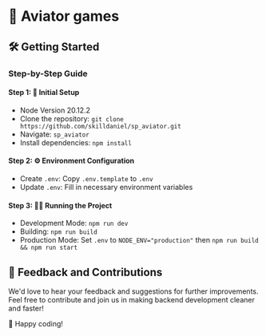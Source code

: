 # 🚀 Aviator games

## 🛠️ Getting Started

### Step-by-Step Guide

#### Step 1: 🚀 Initial Setup

- Node Version 20.12.2
- Clone the repository: `git clone https://github.com/skilldaniel/sp_aviator.git`
- Navigate: `sp_aviator`
- Install dependencies: `npm install`

#### Step 2: ⚙️ Environment Configuration

- Create `.env`: Copy `.env.template` to `.env`
- Update `.env`: Fill in necessary environment variables

#### Step 3: 🏃‍♂️ Running the Project

- Development Mode: `npm run dev`
- Building: `npm run build`
- Production Mode: Set `.env` to `NODE_ENV="production"` then `npm run build && npm run start`

## 🤝 Feedback and Contributions

We'd love to hear your feedback and suggestions for further improvements. Feel free to contribute and join us in making backend development cleaner and faster!

🎉 Happy coding!
